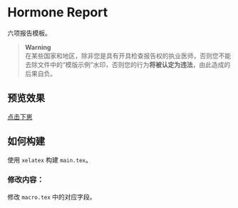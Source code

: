 # Hormone Report

六项报告模板。

> **Warning**  
> 在某些国家和地区，除非您是具有开具检查报告权的执业医师，否则您不能去除文件中的“模版示例”水印，否则您的行为**将被认定为违法**，由此造成的后果自负。

## 预览效果

[点击下崽](https://raw.githubusercontent.com/YukariChiba/hormone-report/main/main.pdf)

## 如何构建

使用 `xelatex` 构建 `main.tex`。

### 修改内容：

修改 `macro.tex` 中的对应字段。

